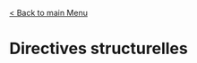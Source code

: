 [< Back to main Menu](https://github.com/gsoulie/vue-resources/blob/main/vue-index.md)    

# Directives structurelles
